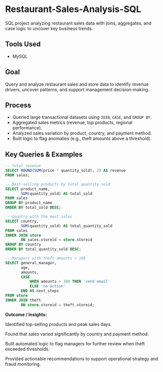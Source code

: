 # Restaurant-Sales-Analysis-SQL

SQL project analyzing restaurant sales data with joins, aggregates, and case logic to uncover key business trends.

## Tools Used
- MySQL  

## Goal
Query and analyze restaurant sales and store data to identify revenue drivers, uncover patterns, and support management decision-making.  

## Process
- Queried large transactional datasets using `JOIN`, `CASE`, and `GROUP BY`.  
- Aggregated sales metrics (revenue, top products, regional performance).  
- Analyzed sales variation by product, country, and payment method.  
- Built logic to flag anomalies (e.g., theft amounts above a threshold).  

## Key Queries & Examples

```sql
-- Total revenue
SELECT ROUND(SUM(price * quantity_sold), 2) AS revenue
FROM sales;

-- Best-selling products by total quantity sold
SELECT product_name,
       SUM(quantity_sold) AS total_sold
FROM sales
GROUP BY product_name
ORDER BY total_sold DESC;

-- Country with the most sales
SELECT country,
       SUM(quantity_sold) AS total_quantity_sold
FROM sales 
INNER JOIN store
       ON sales.storeid = store.storeid
GROUP BY country
ORDER BY total_quantity_sold DESC;

-- Managers with theft amounts > 100
SELECT general_manager,
       age,
       amounts,
       CASE
           WHEN amounts > 100 THEN 'send email'
           ELSE 'no action'
       END AS next_steps
FROM store
INNER JOIN theft
       ON store.storeid = theft.storeid;
```

**Outcome / Insights:**

Identified top-selling products and peak sales days.

Found that sales varied significantly by country and payment method.

Built automated logic to flag managers for further review when theft exceeded thresholds.

Provided actionable recommendations to support operational strategy and fraud monitoring.
